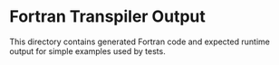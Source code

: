 # Fortran Transpiler Output

This directory contains generated Fortran code and expected runtime output for simple examples used by tests.
